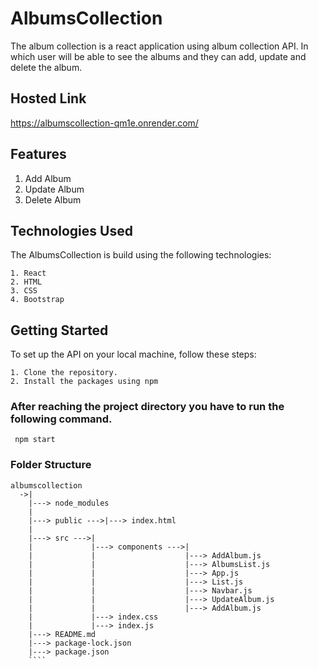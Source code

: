 # AlbumsCollection

The album collection is a react application using album collection API. In which user will be able to see the albums and they can add, update and delete the album.

## Hosted Link
https://albumscollection-qm1e.onrender.com/

## Features

1. Add Album
2. Update Album
3. Delete Album

## Technologies Used

The AlbumsCollection is build using the following technologies:
````
1. React
2. HTML
3. CSS
4. Bootstrap
````

## Getting Started

To set up the API on your local machine, follow these steps:
````
1. Clone the repository.
2. Install the packages using npm
````

### After reaching the project directory you have to run the following command.
````
 npm start
````

### Folder Structure

````
albumscollection
  ->|           
    |---> node_modules 
    |                  
    |---> public --->|---> index.html
    |
    |---> src --->|
    |             |---> components --->|
    |             |                    |---> AddAlbum.js
    |             |                    |---> AlbumsList.js
    |             |                    |---> App.js
    |             |                    |---> List.js
    |             |                    |---> Navbar.js
    |             |                    |---> UpdateAlbum.js
    |             |                    |---> AddAlbum.js 
    |             |---> index.css
    |             |---> index.js
    |---> README.md
    |---> package-lock.json
    |---> package.json
    ````
